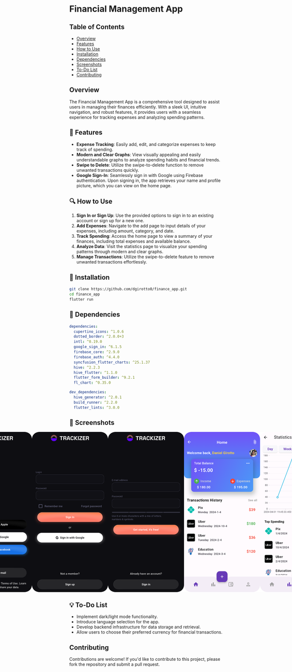# Financial Management App

## Table of Contents

- [Overview](#overview)
- [Features](#-features)
- [How to Use](#-how-to-use)
- [Installation](#-installation)
- [Dependencies](#-dependencies)
- [Screenshots](#-screenshots)
- [To-Do List](#-to-do-list)
- [Contributing](#contributing)

## Overview

The Financial Management App is a comprehensive tool designed to assist users in managing their finances efficiently. With a sleek UI, intuitive navigation, and robust features, it provides users with a seamless experience for tracking expenses and analyzing spending patterns.

## 📌 Features

- **Expense Tracking**: Easily add, edit, and categorize expenses to keep track of spending.
- **Modern and Clear Graphs**: View visually appealing and easily understandable graphs to analyze spending habits and financial trends.
- **Swipe to Delete**: Utilize the swipe-to-delete function to remove unwanted transactions quickly.
- **Google Sign-In**: Seamlessly sign in with Google using Firebase authentication. Upon signing in, the app retrieves your name and profile picture, which you can view on the home page.

## 🔍 How to Use

1. **Sign In or Sign Up**: Use the provided options to sign in to an existing account or sign up for a new one.
2. **Add Expenses**: Navigate to the add page to input details of your expenses, including amount, category, and date.
3. **Track Spending**: Access the home page to view a summary of your finances, including total expenses and available balance.
4. **Analyze Data**: Visit the statistics page to visualize your spending patterns through modern and clear graphs.
5. **Manage Transactions**: Utilize the swipe-to-delete feature to remove unwanted transactions effortlessly.

## 📌 Installation

```bash
git clone https://github.com/dgirotto0/finance_app.git
cd finance_app
flutter run
```

## 📌 Dependencies

```yaml
dependencies:
  cupertino_icons: ^1.0.6
  dotted_border: ^2.0.0+3
  intl: ^0.19.0
  google_sign_in: ^6.1.5
  firebase_core: ^2.9.0
  firebase_auth: ^4.4.0
  syncfusion_flutter_charts: ^25.1.37
  hive: ^2.2.3
  hive_flutter: ^1.1.0
  flutter_form_builder: ^9.2.1
  fl_chart: ^0.35.0
```
```yaml
dev_dependencies:
  hive_generator: ^2.0.1
  build_runner: ^2.2.0
  flutter_lints: ^3.0.0
```

## 🎨 Screenshots

<div style="display:flex; justify-content:center;">
    <img src="./screenshots/welcome_screen.png" alt="Welcome Page" width="250">
    <img src="./screenshots/social_screen.png" alt="Social Login Page" width="250">
    <img src="./screenshots/sign_in_screen.png" alt="Sign In Page" width="250">
    <img src="./screenshots/sign_up_screen.png" alt="Sign Up Page" width="250">    
    <img src="./screenshots/home_screen.png" alt="Home Page" width="250">
    <img src="./screenshots/statistics_screen.png" alt="Statistics Page" width="250">
    <img src="./screenshots/add_screen.png" alt="Add Page" width="250">
</div>

## 💡 To-Do List

- Implement dark/light mode functionality.
- Introduce language selection for the app.
- Develop backend infrastructure for data storage and retrieval.
- Allow users to choose their preferred currency for financial transactions.

##  Contributing

Contributions are welcome! If you'd like to contribute to this project, please fork the repository and submit a pull request.
